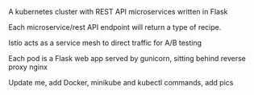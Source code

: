 A kubernetes cluster with REST API microservices written in Flask

Each microservice/rest API endpoint will return a type of recipe.

Istio acts as a service mesh to direct traffic for A/B testing

Each pod is a Flask web app served by gunicorn, sitting behind reverse proxy nginx

Update me, add Docker, minikube and kubectl commands, add pics